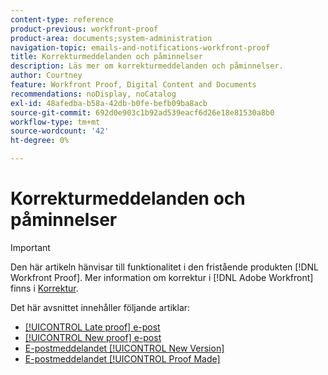 ```yaml
---
content-type: reference
product-previous: workfront-proof
product-area: documents;system-administration
navigation-topic: emails-and-notifications-workfront-proof
title: Korrekturmeddelanden och påminnelser
description: Läs mer om korrekturmeddelanden och påminnelser.
author: Courtney
feature: Workfront Proof, Digital Content and Documents
recommendations: noDisplay, noCatalog
exl-id: 48afedba-b58a-42db-b0fe-befb09ba8acb
source-git-commit: 692d0e903c1b92ad539eacf6d26e18e81530a8b0
workflow-type: tm+mt
source-wordcount: '42'
ht-degree: 0%

---
```


# Korrekturmeddelanden och påminnelser

>[!IMPORTANT]
>
>Den här artikeln hänvisar till funktionalitet i den fristående produkten [!DNL Workfront Proof]. Mer information om korrektur i [!DNL Adobe Workfront] finns i [Korrektur](../../../review-and-approve-work/proofing/proofing.md).

Det här avsnittet innehåller följande artiklar:

* [[!UICONTROL Late proof] e-post](../../../workfront-proof/wp-emailsntfctns/proof-notifications-and-reminders/late-proof-email.md)
* [[!UICONTROL New proof] e-post](../../../workfront-proof/wp-emailsntfctns/proof-notifications-and-reminders/new-proof-email.md)
* [E-postmeddelandet [!UICONTROL New Version]](../../../workfront-proof/wp-emailsntfctns/proof-notifications-and-reminders/new-version-email.md)
* [E-postmeddelandet [!UICONTROL Proof Made]](../../../workfront-proof/wp-emailsntfctns/proof-notifications-and-reminders/proof-made-email.md)
